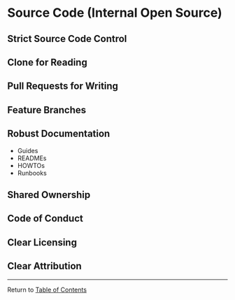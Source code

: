 # Source Code (Internal Open Source)

## Strict Source Code Control

## Clone for Reading

## Pull Requests for Writing

## Feature Branches

## Robust Documentation

- Guides
- READMEs
- HOWTOs
- Runbooks

## Shared Ownership

## Code of Conduct

## Clear Licensing

## Clear Attribution

---

Return to [Table of Contents](../TOC.md)
